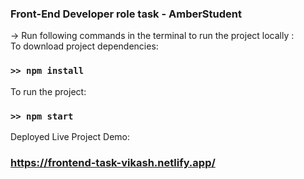 ### Front-End Developer role task - AmberStudent


-> Run following commands in the terminal to run the project locally :
<br />
To download project dependencies:
### `>> npm install`
To run the project:
### `>> npm start`


Deployed Live Project Demo:
### https://frontend-task-vikash.netlify.app/
